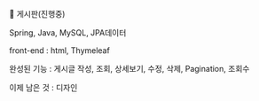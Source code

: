 💚 게시판(진행중)
</br>
<p>Spring, Java, MySQL, JPA데이터 </p>
<p> front-end : html, Thymeleaf </p>
<p>완성된 기능  : 게시글 작성, 조회, 상세보기, 수정, 삭제, Pagination, 조회수</p>
<p>이제 남은 것 : 디자인</p> 

